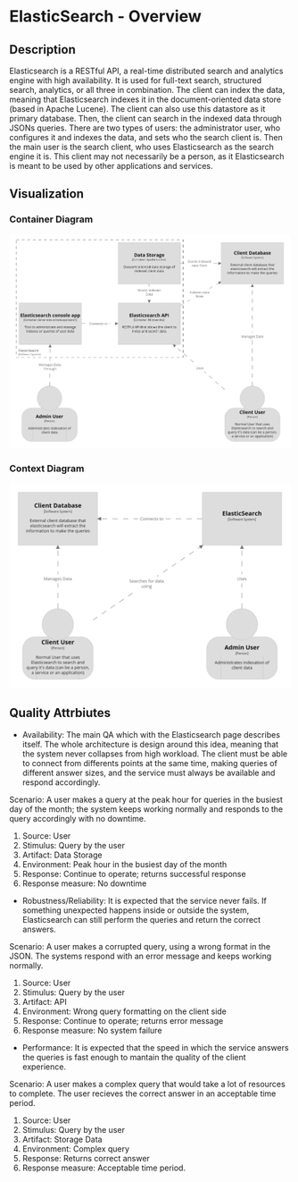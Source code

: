 # ElasticSearch - Overview

## Description

Elasticsearch is a RESTful API, a real-time distributed search and analytics engine with high availability. It is used for full-text search, structured search, analytics, or all three in combination.
The client can index the data, meaning that Elasticsearch indexes it in the document-oriented data store (based in Apache Lucene). 
The client can also use this datastore as it primary database. Then, the client can search in the indexed data through JSONs queries.
There are two types of users: the administrator user, who configures it and indexes the data, and sets who the search client is. Then the main user is the search client, who uses Elasticsearch as the search engine it is. 
This client may not necessarily be a person, as it Elasticsearch is meant to be used by other applications and services.

## Visualization
### Container Diagram

![Container Diagram](./assets/ContainerDiagram.png)

### Context Diagram

![Context Diagram](./assets/ContextDiagram.png)

## Quality Attrbiutes

- Availability: The main QA which with the Elasticsearch page describes itself. The whole architecture is design around this idea, meaning that the system never collapses from high workload. The client must be able to connect from differents points at the same time, making queries of different answer sizes, and the service must always be available and respond accordingly.

Scenario: A user makes a query at the peak hour for queries in the busiest day of the month; the system keeps working normally and responds to the query accordingly with no downtime.
1. Source: User
2. Stimulus: Query by the user
3. Artifact: Data Storage
4. Environment: Peak hour in the busiest day of the month
5. Response: Continue to operate; returns successful response
6. Response measure: No downtime

- Robustness/Reliability: It is expected that the service never fails. If something unexpected happens inside or outside the system, Elasticsearch can still perform the queries and return the correct answers.

Scenario: A user makes a corrupted query, using a wrong format in the JSON. The systems respond with an error message and keeps working normally.
1. Source: User
2. Stimulus: Query by the user
3. Artifact: API
4. Environment: Wrong query formatting on the client side
5. Response: Continue to operate; returns error message
6. Response measure: No system failure

- Performance: It is expected that the speed in which the service answers the queries is fast enough to mantain the quality of the client experience.

Scenario: A user makes a complex query that would take a lot of resources to complete. The user recieves the correct answer in an acceptable time period.
1. Source: User
2. Stimulus: Query by the user
3. Artifact: Storage Data
4. Environment: Complex query 
5. Response: Returns correct answer
6. Response measure: Acceptable time period.
